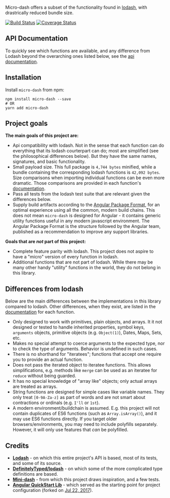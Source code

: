 Micro-dash offers a subset of the functionality found in [lodash](https://github.com/lodash/lodash), with drastrically reduced bundle size.

[![Build Status](https://travis-ci.org/simontonsoftware/micro-dash.svg?branch=master)](https://travis-ci.org/simontonsoftware/micro-dash) [![Coverage Status](https://coveralls.io/repos/github/simontonsoftware/micro-dash/badge.svg?branch=master)](https://coveralls.io/github/simontonsoftware/micro-dash?branch=master)

## API Documentation

To quickly see which functions are available, and any difference from Lodash beyond the overarching ones listed below, see the [api documentation](https://simontonsoftware.github.io/micro-dash/typedoc).

## Installation

Install `micro-dash` from npm:

```
npm install micro-dash --save
# OR
yarn add micro-dash
```

## Project goals

**The main goals of this project are:**

- Api compatibility with lodash. Not in the sense that each function can do everything that its lodash courterpart can do; most are simplified (see the philosophical differences below). But they have the same names, signatures, and basic functionality.
- Small payload size. This full package is `4,744 bytes` minified, while a bundle containing the corresponding lodash functions is `42,092 bytes`. Size comparisons when importing individual functions can be even more dramatic. Those comparisons are provided in each function's [documentation](https://simontonsoftware.github.io/micro-dash/typedoc).
- Pass all tests from the lodash test suite that are relevant given the differences below.
- Supply build artifacts according to the [Angular Package Format](https://docs.google.com/document/d/1CZC2rcpxffTDfRDs6p1cfbmKNLA6x5O-NtkJglDaBVs), for an optimal experience using all the common, modern build chains. This does not mean `micro-dash` is designed for Angular - it contains generic utility functions useful in any modern javascript environment. The Angular Package Format is the structure followed by the Angular team, published as a recommendation to improve any support libraries.

**Goals that are _not_ part of this project:**
- Complete feature parity with lodash. This project does not aspire to have a "micro" version of every function in lodash.
- Additional functions that are not part of lodash. While there may be many other handy "utility" functions in the world, they do not belong in this library.

## Differences from lodash

Below are the main differences between the implementations in this library compared to lodash. Other differences, when they exist, are listed in the [documentation](https://simontonsoftware.github.io/micro-dash/typedoc) for each function.
- Only designed to work with primitives, plain objects, and arrays. It it not designed or tested to handle inherited properties, symbol keys, `arguments` objects, primitive objects (e.g. `Object(1)`), Dates, Maps, Sets, etc.
- Makes no special attempt to coerce arguments to the expected type, nor to check the type of arguments. Behavior is undefined in such cases.
- There is no shorthand for "iteratees"; functions that accept one require you to provide an actual function.
- Does not pass the iterated object to iteratee functions. This allows simplifications, e.g. methods like `merge` can be used as an iteratee for `reduce` without being guarded.
- It has no special knowledge of "array like" objects; only actual arrays are treated as arrays.
- String functions are designed for simple cases like variable names. They only treat `[0-9A-Za-z]` as part of words and are not smart about contractions or ordinals (e.g. `I'll` or `1st`).
- A modern environment/buildchain is assumed. E.g. this project will not contain duplicates of ES6 functions (such as `Array.isArray()`), and it may use ES6 functions directly. If you target older browsers/environments, you may need to include polyfills separately. However, it will only use features that _can_ be polyfilled.

## Credits
- **[Lodash](https://github.com/lodash/lodash)** - on which this entire project's API is based, most of its tests, and some of its source.
- **[DefinitelyTyped/lodash](https://github.com/DefinitelyTyped/DefinitelyTyped/tree/master/types/lodash)** - on which some of the more complicated type definitions are based.
- **[Mini-dash](https://github.com/healthiers/mini-dash)** - from which this project draws inspiration, and a few tests.
- **[Angular QuickStart Lib](https://github.com/filipesilva/angular-quickstart-lib)** - which served as the starting point for project configuration (forked on [Jul 22, 2017](https://github.com/filipesilva/angular-quickstart-lib/commit/c687d9a3c00c8db5c290f0dfb243172f8dbfdf40)).
